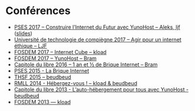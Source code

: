 # Conférences

* [PSES 2017 – Construire l’Internet du Futur avec YunoHost – Aleks, ljf](https://data.passageenseine.org/2017/aleks-ljf_internet-futur-yunohost.webm) ([slides](https://data.passageenseine.org/2017/aleks-ljf_internet-futur-yunohost.pdf))
* [Université de technologie de compiègne 2017 – Agir pour un internet éthique – LJF](http://webtv.utc.fr/watch_video.php?v=O34AA7RBR1AH)
* [FOSDEM 2017 – Internet Cube – kload](https://archive.fosdem.org/2017/schedule/event/internet_cube/)
* [FOSDEM 2017 – YunoHost – Bram](https://archive.fosdem.org/2017/schedule/event/yunohost/)
* [Capitole du libre 2016 – 1 an et ½ de Brique Internet – Bram](http://videos2016.capitoledulibre.org/communaute-du-libre/bram-1-an-et-demi-de-brique-internet.mp4)
* [PSES 2015 - La Brique Internet](http://www.youtube.com/watch?v=NCRn0yRfkIE)
* [THSF 2015 – beudbeud](https://vimeo.com/128055751)
* [RMLL 2014 - Hébergez-vous ! – kload & beudbeud]()
* [Capitole du libre 2013 - L’auto-hébergement pour tous avec YunoHost - beudbeud](http://2013.capitoledulibre.org/conferences/internet-libre/lauto-hebergement-pour-tous-avec-yunohost.html)
* [FOSDEM 2013 — kload](https://www.youtube.com/watch?v=siN1OLAgGJk)
